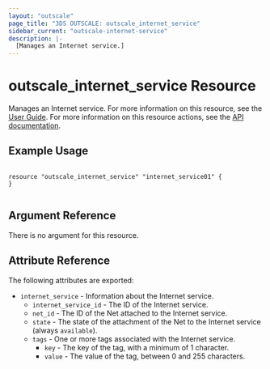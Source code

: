 ```yaml
---
layout: "outscale"
page_title: "3DS OUTSCALE: outscale_internet_service"
sidebar_current: "outscale-internet-service"
description: |-
  [Manages an Internet service.]
---
```


# outscale_internet_service Resource

Manages an Internet service.
For more information on this resource, see the [User Guide](https://wiki.outscale.net/display/EN/About+Internet+Gateways).
For more information on this resource actions, see the [API documentation](https://docs-beta.outscale.com/#3ds-outscale-api-internetservice).

## Example Usage

```hcl

resource "outscale_internet_service" "internet_service01" {	
}


```

## Argument Reference

There is no argument for this resource.

## Attribute Reference

The following attributes are exported:

* `internet_service` - Information about the Internet service.
  * `internet_service_id` - The ID of the Internet service.
  * `net_id` - The ID of the Net attached to the Internet service.
  * `state` - The state of the attachment of the Net to the Internet service (always `available`).
  * `tags` - One or more tags associated with the Internet service.
    * `key` - The key of the tag, with a minimum of 1 character.
    * `value` - The value of the tag, between 0 and 255 characters.
